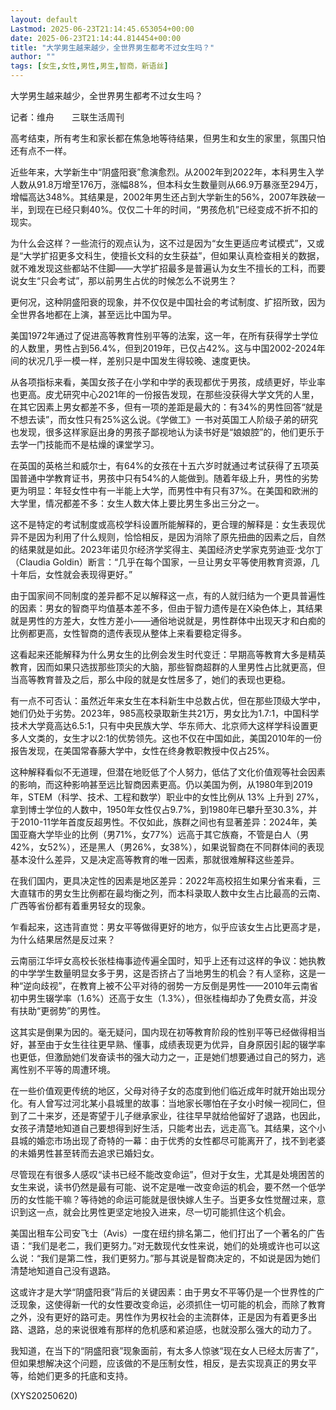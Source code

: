 ```yaml
---
layout: default
Lastmod: 2025-06-23T21:14:45.653054+00:00
date: 2025-06-23T21:14:44.814454+00:00
title: "大学男生越来越少，全世界男生都考不过女生吗？"
author: ""
tags: [女生,女性,男性,男生,智商，新语丝]
---
```


大学男生越来越少，全世界男生都考不过女生吗？

记者：维舟　　三联生活周刊

高考结束，所有考生和家长都在焦急地等待结果，但男生和女生的家里，氛围只怕还有点不一样。

近些年来，大学新生中“阴盛阳衰”愈演愈烈。从2002年到2022年，本科男生入学人数从91.8万增至176万，涨幅88%，但本科女生数量则从66.9万暴涨至294万，增幅高达348%。其结果是，2002年男生还占到大学新生的56%，2007年跌破一半，到现在已经只剩40%。仅仅二十年的时间，“男孩危机”已经变成不折不扣的现实。

为什么会这样？一些流行的观点认为，这不过是因为“女生更适应考试模式”，又或是“大学扩招更多文科生，使擅长文科的女生获益”，但如果认真检查相关的数据，就不难发现这些都站不住脚——大学扩招最多是普遍认为女生不擅长的工科，而要说女生“只会考试”，那以前男生占优的时候怎么不说男生？

更何况，这种阴盛阳衰的现象，并不仅仅是中国社会的考试制度、扩招所致，因为全世界各地都在上演，甚至远比中国为早。

美国1972年通过了促进高等教育性别平等的法案，这一年，在所有获得学士学位的人数里，男性占到56.4%，但到2019年，已仅占42%。这与中国2002-2024年间的状况几乎一模一样，差别只是中国发生得较晚、速度更快。

从各项指标来看，美国女孩子在小学和中学的表现都优于男孩，成绩更好，毕业率也更高。皮尤研究中心2021年的一份报告发现，在那些没获得大学文凭的人里，在其它因素上男女都差不多，但有一项的差距是最大的：有34%的男性回答“就是不想去读”，而女性只有25%这么说。《学做工》一书对英国工人阶级子弟的研究也发现，很多这样家庭出身的男孩子鄙视地认为读书好是“娘娘腔”的，他们更乐于去学一门技能而不是枯燥的课堂学习。

在英国的英格兰和威尔士，有64%的女孩在十五六岁时就通过考试获得了五项英国普通中学教育证书，男孩中只有54%的人能做到。随着年级上升，男性的劣势更为明显：年轻女性中有一半能上大学，而男性中有只有37%。在美国和欧洲的大学里，情况都差不多：女生人数大体上要比男生多出三分之一。

这不是特定的考试制度或高校学科设置所能解释的，更合理的解释是：女生表现优异不是因为利用了什么规则，恰恰相反，是因为消除了原先扭曲的因素之后，自然的结果就是如此。2023年诺贝尔经济学奖得主、美国经济史学家克劳迪亚·戈尔丁（Claudia Goldin）断言：“几乎在每个国家，一旦让男女平等使用教育资源，几十年后，女性就会表现得更好。”

由于国家间不同制度的差异都不足以解释这一点，有的人就归结为一个更具普遍性的因素：男女的智商平均值基本差不多，但由于智力遗传是在X染色体上，其结果就是男性的方差大，女性方差小——通俗地说就是，男性群体中出现天才和白痴的比例都更高，女性智商的遗传表现从整体上来看要稳定得多。

这看起来还能解释为什么男女生的比例会发生时代变迁：早期高等教育大多是精英教育，因而如果只选拔那些顶尖的大脑，那些智商超群的人里男性占比就更高，但当高等教育普及之后，那么中段的就是女性居多了，她们的表现也更稳。

有一点不可否认：虽然近年来女生在本科新生中总数占优，但在那些顶级大学中，她们仍处于劣势。2023年，985高校录取新生共21万，男女比为1.7:1，中国科学技术大学竟高达6.5:1，只有中央民族大学、华东师大、北京师大这样学科设置更多人文类的，女生才以2:1的优势领先。这也不仅在中国如此，美国2010年的一份报告发现，在美国常春藤大学中，女性在终身教职教授中仅占25%。

这种解释看似不无道理，但潜在地贬低了个人努力，低估了文化价值观等社会因素的影响，而这种影响甚至远比智商因素更高。仍以美国为例，从1980年到2019年，STEM（科学、技术、工程和数学）职业中的女性比例从 13% 上升到 27%，拿到博士学位的人数中，1950年女性仅占9.7%，到1980年已攀升至30.3%，并于2010-11学年首度反超男性。不仅如此，族群之间也有显著差异：2024年，美国亚裔大学毕业的比例（男71%，女77%）远高于其它族裔，不管是白人（男42%，女52%），还是黑人（男26%，女38%），如果说智商在不同群体间的表现基本没什么差异，又是决定高等教育的唯一因素，那就很难解释这些差异。

在我们国内，更具决定性的因素是地区差异：2022年高校招生如果分省来看，三大直辖市的男女生比例都在最均衡之列，而本科录取人数中女生占比最高的云南、广西等省份都有着重男轻女的现象。

乍看起来，这违背直觉：男女平等做得更好的地方，似乎应该女生占比更高才是，为什么结果居然是反过来？

云南丽江华坪女高校长张桂梅事迹传遍全国时，知乎上还有过这样的争议：她执教的中学学生数量明显女多于男，这是否挤占了当地男生的机会？有人坚称，这是一种“逆向歧视”，在教育上被不公平对待的弱势一方反倒是男性——2010年云南省初中男生辍学率（1.6%）还高于女生（1.3%），但张桂梅却办了免费女高，并没有扶助“更弱势”的男性。

这其实是倒果为因的。毫无疑问，国内现在初等教育阶段的性别平等已经做得相当好，甚至由于女生往往更早熟、懂事，成绩表现更为优异，自身原因引起的辍学率也更低，但激励她们发奋读书的强大动力之一，正是她们想要通过自己的努力，逃离性别不平等的周遭环境。

在一些价值观更传统的地区，父母对待子女的态度到他们临近成年时就开始出现分化。有人曾写过河北某小县城里的故事：当地家长哪怕在子女小时候一视同仁，但到了二十来岁，还是寄望于儿子继承家业，往往早早就给他留好了退路，也因此，女孩子清楚地知道自己要想得到好生活，只能考出去，远走高飞。其结果，这个小县城的婚恋市场出现了奇特的一幕：由于优秀的女性都尽可能离开了，找不到老婆的未婚男性甚至转而去追求已婚妇女。

尽管现在有很多人感叹“读书已经不能改变命运”，但对于女生，尤其是处境困苦的女生来说，读书仍然是最有可能、说不定是唯一改变命运的机会，要不然一个低学历的女性能干嘛？等待她的命运可能就是很快嫁人生子。当更多女性觉醒过来，意识到这一点，就会比男性更坚定地投入进来，尽一切可能抓住这个机会。

美国出租车公司安飞士（Avis）一度在纽约排名第二，他们打出了一个著名的广告语：“我们是老二，我们更努力。”对无数现代女性来说，她们的处境或许也可以这么说：“我们是第二性，我们更努力。”那与其说是智商决定的，不如说是因为她们清楚地知道自己没有退路。

这或许才是大学“阴盛阳衰”背后的关键因素：由于男女不平等仍是一个世界性的广泛现象，这使得新一代的女性要改变命运，必须抓住一切可能的机会，而除了教育之外，没有更好的路可走。男性作为男权社会的主流群体，正是因为有着更多出路、退路，总的来说很难有那样的危机感和紧迫感，也就没那么强大的动力了。

我知道，在当下的“阴盛阳衰”现象面前，有太多人惊骇“现在女人已经太厉害了”，但如果想解决这个问题，应该做的不是压制女性，相反，是去实现真正的男女平等，给她们更多的托底和支持。

(XYS20250620)

